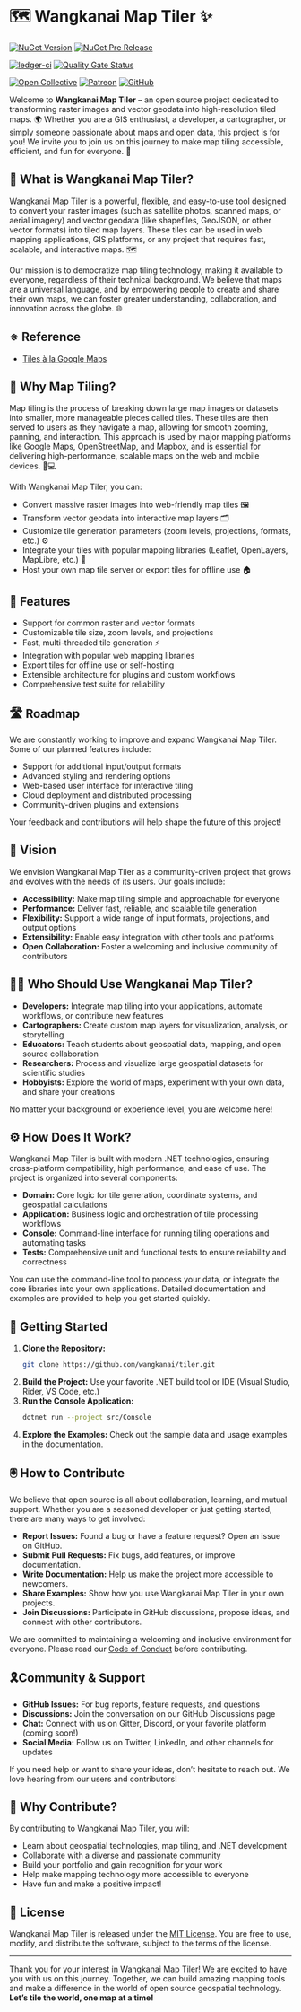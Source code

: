 # 🗺️ Wangkanai Map Tiler ✨

[![NuGet Version](https://img.shields.io/nuget/v/wangkanai.tiler)](https://www.nuget.org/packages/wangkanai.tiler)
[![NuGet Pre Release](https://img.shields.io/nuget/vpre/wangkanai.tiler)](https://www.nuget.org/packages/wangkanai.tiler)

[![ledger-ci](https://github.com/wangkanai/tiler/actions/workflows/dotnet.yml/badge.svg)](https://github.com/wangkanai/tiler/actions/workflows/dotnet.yml)
[![Quality Gate Status](https://sonarcloud.io/api/project_badges/measure?project=wangkanai_tiler&metric=alert_status)](https://sonarcloud.io/summary/new_code?id=wangkanai_tiler)

[![Open Collective](https://img.shields.io/badge/open%20collective-support%20me-3385FF.svg)](https://opencollective.com/wangkanai)
[![Patreon](https://img.shields.io/badge/patreon-support%20me-d9643a.svg)](https://www.patreon.com/wangkanai)
[![GitHub](https://img.shields.io/github/license/wangkanai/tiler)](https://github.com/wangkanai/tiler/blob/main/LICENSE)

Welcome to **Wangkanai Map Tiler** – an open source project dedicated to transforming raster images and vector geodata into high-resolution tiled maps. 🌍 Whether you are a GIS enthusiast, a developer, a cartographer, or simply someone passionate about maps and open data, this project is for you! We invite you to join us on this journey to make map tiling accessible, efficient, and fun for everyone. 🚀

## 🤔 What is Wangkanai Map Tiler?

Wangkanai Map Tiler is a powerful, flexible, and easy-to-use tool designed to convert your raster images (such as satellite photos, scanned maps, or aerial imagery) and vector geodata (like shapefiles, GeoJSON, or other vector formats) into tiled map layers. These tiles can be used in web mapping applications, GIS platforms, or any project that requires fast, scalable, and interactive maps. 🗺️

Our mission is to democratize map tiling technology, making it available to everyone, regardless of their technical background. We believe that maps are a universal language, and by empowering people to create and share their own maps, we can foster greater understanding, collaboration, and innovation across the globe. 🌐

## ※ Reference

- [Tiles à la Google Maps](https://docs.maptiler.com/google-maps-coordinates-tile-bounds-projection/)

## 🧩 Why Map Tiling?

Map tiling is the process of breaking down large map images or datasets into smaller, more manageable pieces called tiles. These tiles are then served to users as they navigate a map, allowing for smooth zooming, panning, and interaction. This approach is used by major mapping platforms like Google Maps, OpenStreetMap, and Mapbox, and is essential for delivering high-performance, scalable maps on the web and mobile devices. 📱💻

With Wangkanai Map Tiler, you can:

- Convert massive raster images into web-friendly map tiles 🖼️
- Transform vector geodata into interactive map layers 🗂️
- Customize tile generation parameters (zoom levels, projections, formats, etc.) ⚙️
- Integrate your tiles with popular mapping libraries (Leaflet, OpenLayers, MapLibre, etc.) 🧭
- Host your own map tile server or export tiles for offline use 🏠

## 🌟 Features

- Support for common raster and vector formats
- Customizable tile size, zoom levels, and projections
- Fast, multi-threaded tile generation ⚡
- Integration with popular web mapping libraries
- Export tiles for offline use or self-hosting
- Extensible architecture for plugins and custom workflows
- Comprehensive test suite for reliability

## 🛣️ Roadmap

We are constantly working to improve and expand Wangkanai Map Tiler. Some of our planned features include:

- Support for additional input/output formats
- Advanced styling and rendering options
- Web-based user interface for interactive tiling
- Cloud deployment and distributed processing
- Community-driven plugins and extensions

Your feedback and contributions will help shape the future of this project!

## 🔭 Vision

We envision Wangkanai Map Tiler as a community-driven project that grows and evolves with the needs of its users. Our goals include:

- **Accessibility:** Make map tiling simple and approachable for everyone
- **Performance:** Deliver fast, reliable, and scalable tile generation
- **Flexibility:** Support a wide range of input formats, projections, and output options
- **Extensibility:** Enable easy integration with other tools and platforms
- **Open Collaboration:** Foster a welcoming and inclusive community of contributors

## 👯‍♂️ Who Should Use Wangkanai Map Tiler?

- **Developers:** Integrate map tiling into your applications, automate workflows, or contribute new features
- **Cartographers:** Create custom map layers for visualization, analysis, or storytelling
- **Educators:** Teach students about geospatial data, mapping, and open source collaboration
- **Researchers:** Process and visualize large geospatial datasets for scientific studies
- **Hobbyists:** Explore the world of maps, experiment with your own data, and share your creations

No matter your background or experience level, you are welcome here!

## ⚙️ How Does It Work?

Wangkanai Map Tiler is built with modern .NET technologies, ensuring cross-platform compatibility, high performance, and ease of use. The project is organized into several components:

- **Domain:** Core logic for tile generation, coordinate systems, and geospatial calculations
- **Application:** Business logic and orchestration of tile processing workflows
- **Console:** Command-line interface for running tiling operations and automating tasks
- **Tests:** Comprehensive unit and functional tests to ensure reliability and correctness

You can use the command-line tool to process your data, or integrate the core libraries into your own applications. Detailed documentation and examples are provided to help you get started quickly.

## 🏁 Getting Started

1. **Clone the Repository:**
   ```bash
   git clone https://github.com/wangkanai/tiler.git
   ```
2. **Build the Project:**
   Use your favorite .NET build tool or IDE (Visual Studio, Rider, VS Code, etc.)
3. **Run the Console Application:**
   ```bash
   dotnet run --project src/Console
   ```
4. **Explore the Examples:**
   Check out the sample data and usage examples in the documentation.

## 🖲️ How to Contribute

We believe that open source is all about collaboration, learning, and mutual support. Whether you are a seasoned developer or just getting started, there are many ways to get involved:

- **Report Issues:** Found a bug or have a feature request? Open an issue on GitHub.
- **Submit Pull Requests:** Fix bugs, add features, or improve documentation.
- **Write Documentation:** Help us make the project more accessible to newcomers.
- **Share Examples:** Show how you use Wangkanai Map Tiler in your own projects.
- **Join Discussions:** Participate in GitHub discussions, propose ideas, and connect with other contributors.

We are committed to maintaining a welcoming and inclusive environment for everyone. Please read our [Code of Conduct](https://github.com/wangkanai/tiler/blob/main/CODE_OF_CONDUCT.md) before contributing.

## 🎗️Community & Support

- **GitHub Issues:** For bug reports, feature requests, and questions
- **Discussions:** Join the conversation on our GitHub Discussions page
- **Chat:** Connect with us on Gitter, Discord, or your favorite platform (coming soon!)
- **Social Media:** Follow us on Twitter, LinkedIn, and other channels for updates

If you need help or want to share your ideas, don’t hesitate to reach out. We love hearing from our users and contributors!

## 🦢 Why Contribute?

By contributing to Wangkanai Map Tiler, you will:

- Learn about geospatial technologies, map tiling, and .NET development
- Collaborate with a diverse and passionate community
- Build your portfolio and gain recognition for your work
- Help make mapping technology more accessible to everyone
- Have fun and make a positive impact!

## 🪪 License

Wangkanai Map Tiler is released under the [MIT License](https://github.com/wangkanai/tiler/blob/main/LICENSE). You are free to use, modify, and distribute the software, subject to the terms of the license.

---

Thank you for your interest in Wangkanai Map Tiler! We are excited to have you with us on this journey. Together, we can build amazing mapping tools and make a difference in the world of open source geospatial technology. **Let’s tile the world, one map at a time!**
